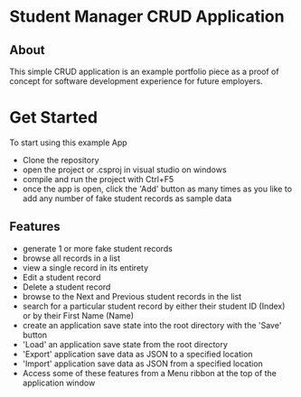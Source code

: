 # Student Manager CRUD Application
## About
This simple CRUD application is an example portfolio piece as a proof of concept for software development experience for future employers.

# Get Started
To start using this example App
 - Clone the repository
 - open the project or .csproj in visual studio on windows
 - compile and run the project with Ctrl+F5
 - once the app is open, click the 'Add' button as many times as you like to add any number of fake student records as sample data

## Features
 - generate 1 or more fake student records
 - browse all records in a list
 - view a single record in its entirety
 - Edit a student record
 - Delete a student record
 - browse to the Next and Previous student records in the list
 - search for a particular student record by either their student ID (Index) or by their First Name (Name)
 - create an application save state into the root directory with the 'Save' button
 - 'Load' an application save state from the root directory
 - 'Export' application save data as JSON to a specified location
 - 'Import' application save data as JSON from a specified location
 - Access some of these features from a Menu ribbon at the top of the application window
